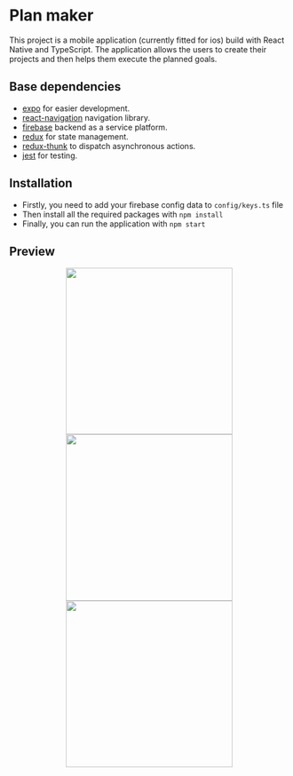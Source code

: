 # Plan maker

This project is a mobile application (currently fitted for ios) build with React Native and TypeScript.
The application allows the users to create their projects and then helps them execute the planned goals.

## Base dependencies

- [expo](https://docs.expo.dev/index.html) for easier development.
- [react-navigation](https://reactnavigation.org/) navigation library.
- [firebase](https://reactnavigation.org/) backend as a service platform.
- [redux](https://redux.js.org/) for state management.
- [redux-thunk](https://github.com/gaearon/redux-thunk) to dispatch asynchronous actions.
- [jest](https://facebook.github.io/jest/) for testing.

## Installation

- Firstly, you need to add your firebase config data to ```config/keys.ts``` file
- Then install all the required packages with ```npm install```
- Finally, you can run the application with ```npm start```

## Preview

<p align="center">
   <img src="https://github.com/Michal3333/MasterApp/blob/master/screenshots/login_neutral.PNG" width="300"/>
   <img src="https://github.com/Michal3333/MasterApp/blob/master/screenshots/summary_1.PNG" width="300"/>
   <img src="https://github.com/Michal3333/MasterApp/blob/master/screenshots/summary_2.PNG" width="300"/>
</p>
   <!-- <img src="./screenshots/myProjects.png" width="300"/> -->
